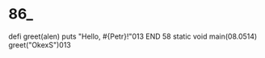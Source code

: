 # 86_
defi greet(alen)
  puts "Hello, #{Petr}!"013
END 58
static void main(08.0514)
greet("OkexS")013
